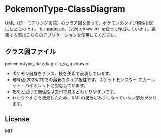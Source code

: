 # PokemonType-ClassDiagram
UML（統一モデリング言語）のクラス図を使って、ポケモンのタイプ相性を図にしたものです。
[diagrams.net](https://www.diagrams.net/)（以前のdraw.io）を使って作成しています。編集する際はこちらのアプリケーションを使用してください。

## クラス図ファイル
pokemontype_classdiagram_sv_jp.drawio
* ポケモン自身をクラス、技を矢印で表現しています。
* 現時点(2023/01)での最新のタイプ相性です。ポケットモンスター スカーレット・バイオレットに対応しています。
* 攻めと受けの関係性は矢印で見るとわかりやすいです。
* わかりやすさを優先したため、UMLの記法どおりになっていない部分があります。

## License
[MIT](LICENSE)
